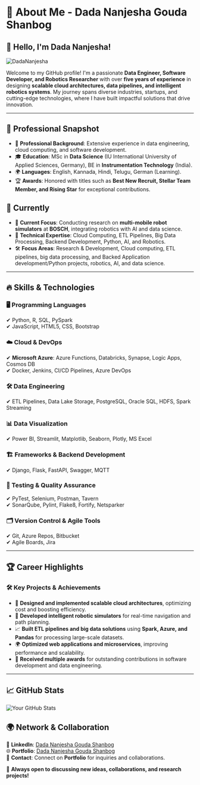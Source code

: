 # 🚀 About Me - Dada Nanjesha Gouda Shanbog

## 👋 Hello, I'm Dada Nanjesha!
<p align="left"> <img src="https://komarev.com/ghpvc/?username=DadaNanjesha&label=Profile%20views&color=0e75b6&style=flat" alt="DadaNanjesha" /> </p>

Welcome to my GitHub profile! I'm a passionate **Data Engineer, Software Developer, and Robotics Researcher** with over **five years of experience** in designing **scalable cloud architectures, data pipelines, and intelligent robotics systems**. My journey spans diverse industries, startups, and cutting-edge technologies, where I have built impactful solutions that drive innovation.

---

## 🌟 Professional Snapshot

- 🏢 **Professional Background**: Extensive experience in data engineering, cloud computing, and software development.
- 🎓 **Education**: MSc in **Data Science** (IU International University of Applied Sciences, Germany), BE in **Instrumentation Technology** (India).
- 🌍 **Languages**: English, Kannada, Hindi, Telugu, German (Learning).
- 🏆 **Awards**: Honored with titles such as **Best New Recruit, Stellar Team Member, and Rising Star** for exceptional contributions.
##  🔭 **Currently**
- 🤖 **Current Focus**: Conducting research on **multi-mobile robot simulators** at **BOSCH**, integrating robotics with AI and data science.
- 🚀 **Technical Expertise**: Cloud Computing, ETL Pipelines, Big Data Processing, Backend Development, Python, AI, and Robotics.
- 🛠️ **Focus Areas**: Research & Development, Cloud computing, ETL pipelines, big data processing, and Backed Application development/Python projects, robotics, AI, and data science.

---

## 🔥 Skills & Technologies

### 🖥️ Programming Languages
✔ Python, R, SQL, PySpark  
✔ JavaScript, HTML5, CSS, Bootstrap

### ☁️ Cloud & DevOps
✔ **Microsoft Azure**: Azure Functions, Databricks, Synapse, Logic Apps, Cosmos DB  
✔ Docker, Jenkins, CI/CD Pipelines, Azure DevOps

### 🛠️ Data Engineering
✔ ETL Pipelines, Data Lake Storage, PostgreSQL, Oracle SQL, HDFS, Spark Streaming

### 📊 Data Visualization
✔ Power BI, Streamlit, Matplotlib, Seaborn, Plotly, MS Excel

### 🏗️ Frameworks & Backend Development
✔ Django, Flask, FastAPI, Swagger, MQTT

### 🧪 Testing & Quality Assurance
✔ PyTest, Selenium, Postman, Tavern  
✔ SonarQube, Pylint, Flake8, Fortify, Netsparker

### 🗂️ Version Control & Agile Tools
✔ Git, Azure Repos, Bitbucket  
✔ Agile Boards, Jira

---

## 🏆 Career Highlights

### 🛠️ **Key Projects & Achievements**
- 🚀 **Designed and implemented scalable cloud architectures**, optimizing cost and boosting efficiency.
- 🤖 **Developed intelligent robotic simulators** for real-time navigation and path planning.
- 📈 **Built ETL pipelines and big data solutions** using **Spark, Azure, and Pandas** for processing large-scale datasets.
- 🌍 **Optimized web applications and microservices**, improving performance and scalability.
- 🏅 **Received multiple awards** for outstanding contributions in software development and data engineering.

---

## 📈 GitHub Stats
![Your GitHub Stats](https://github-readme-stats.vercel.app/api?username=DadaNanjesha&show_icons=true&theme=radical)



## 🌍 Network & Collaboration

💼 **LinkedIn**: [Dada Nanjesha Gouda Shanbog](https://www.linkedin.com/in/dadananjeshags/)  
🌐 **Portfolio**: [Dada Nanjesha Gouda Shanbog](https://dadananjeshags.onepage.me/)  
📩 **Contact**: Connect on **Portfolio** for inquiries and collaborations.

🚀 **Always open to discussing new ideas, collaborations, and research projects!**

